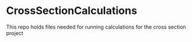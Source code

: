 # CrossSectionCalculations
This repo holds files needed for running calculations for the cross section project
